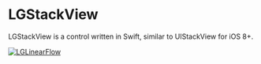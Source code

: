 # LGStackView

LGStackView is a control written in Swift, similar to UIStackView for iOS 8+.

[![LGLinearFlow](http://lukagabric.com/wp-content/uploads/2015/11/lgstackview-youtube.png)](https://www.youtube.com/watch?v=q-NAK6fN7pk)
